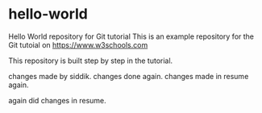 # hello-world
Hello World repository for Git tutorial
This is an example repository for the Git tutoial on https://www.w3schools.com
 
This repository is built step by step in the tutorial.

changes made by siddik.
changes done again.
changes made in resume again.

again did changes in resume.
